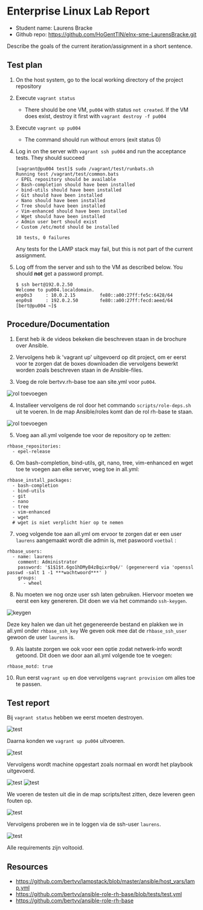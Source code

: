 # Enterprise Linux Lab Report

- Student name: Laurens Bracke
- Github repo: <https://github.com/HoGentTIN/elnx-sme-LaurensBracke.git>

Describe the goals of the current iteration/assignment in a short sentence.

## Test plan

1. On the host system, go to the local working directory of the project repository
2. Execute `vagrant status`
    - There should be one VM, `pu004` with status `not created`. If the VM does exist, destroy it first with `vagrant destroy -f pu004`
3. Execute `vagrant up pu004`
    - The command should run without errors (exit status 0)
4. Log in on the server with `vagrant ssh pu004` and run the acceptance tests. They should succeed

    ```
    [vagrant@pu004 test]$ sudo /vagrant/test/runbats.sh
    Running test /vagrant/test/common.bats
    ✓ EPEL repository should be available
    ✓ Bash-completion should have been installed
    ✓ bind-utils should have been installed
    ✓ Git should have been installed
    ✓ Nano should have been installed
    ✓ Tree should have been installed
    ✓ Vim-enhanced should have been installed
    ✓ Wget should have been installed
    ✓ Admin user bert should exist
    ✓ Custom /etc/motd should be installed

    10 tests, 0 failures
    ```

    Any tests for the LAMP stack may fail, but this is not part of the current assignment.

5. Log off from the server and ssh to the VM as described below. You should **not** get a password prompt.

    ```
    $ ssh bert@192.0.2.50
    Welcome to pu004.localdomain.
    enp0s3     : 10.0.2.15         fe80::a00:27ff:fe5c:6428/64
    enp0s8     : 192.0.2.50        fe80::a00:27ff:fecd:aeed/64
    [bert@pu004 ~]$
    ```


## Procedure/Documentation

1. Eerst heb ik de videos bekeken die beschreven staan in de brochure over Ansible.

2. Vervolgens heb ik 'vagrant up' uitgevoerd op dit project, om er eerst voor te zorgen dat de boxes downloaden die vervolgens bewerkt worden zoals beschreven staan in de Ansible-files.

3. Voeg de role bertvv.rh-base toe aan site.yml voor `pu004`.

![rol toevoegen](../doc/img/site1.PNG)

4. Installeer vervolgens de rol door het commando `scripts/role-deps.sh` uit te voeren. In de map Ansible/roles komt dan de rol rh-base te staan.

![rol toevoegen](../doc/img/script1.PNG)

5. Voeg aan all.yml volgende toe voor de repository op te zetten:
  ```
  rhbase_repositories:
    - epel-release
  ```
6. Om bash-completion, bind-utils, git, nano, tree, vim-enhanced en wget toe te voegen aan elke server, voeg toe in all.yml:
  ```
  rhbase_install_packages:
    - bash-completion
    - bind-utils
    - git
    - nano
    - tree
    - vim-enhanced
    - wget
    # wget is niet verplicht hier op te nemen
  ```

  7. voeg volgende toe aan all.yml om ervoor te zorgen dat er een user `laurens` aangemaakt wordt die admin is, met paswoord `voetbal` :
  ```
  rhbase_users:
    - name: laurens
      comment: Administrator
      password: '$1$1$t.6go1hDMyB4zBqixr0q4/' (gegenereerd via 'openssl passwd -salt 1 -1 ***wachtwoord***' )
      groups:
        - wheel
  ```
  8. Nu moeten we nog onze user ssh laten gebruiken. Hiervoor moeten we eerst een key genereren. Dit doen we via het commando `ssh-keygen`.

  ![keygen](../doc/img/keygen.PNG)

  Deze key halen we dan uit het gegenereerde bestand en plakken we in all.yml onder `rhbase_ssh_key`
  We geven ook mee dat de `rhbase_ssh_user` gewoon de user `laurens` is.

  9. Als laatste zorgen we ook voor een optie zodat netwerk-info wordt getoond. Dit doen we door aan all.yml volgende toe te voegen:
  ```
  rhbase_motd: true
  ```
  10. Run eerst `vagrant up` en doe vervolgens `vagrant provision` om alles toe te passen.
  
## Test report
Bij `vagrant status` hebben we eerst moeten destroyen.

![test](../doc/img/test1.PNG)

Daarna konden we `vagrant up pu004` uitvoeren.

![test](../doc/img/test2.PNG)

Vervolgens wordt machine opgestart zoals normaal en wordt het playbook uitgevoerd.

![test](../doc/img/test3.PNG)
![test](../doc/img/test4.PNG)

We voeren de testen uit die in de map scripts/test zitten, deze leveren geen fouten op.

![test](../doc/img/test5.PNG)

Vervolgens proberen we in te loggen via de ssh-user `laurens`.

![test](../doc/img/test6.PNG)

Alle requirements zijn voltooid.

## Resources
 * https://github.com/bertvv/lampstack/blob/master/ansible/host_vars/lamp.yml
 * https://github.com/bertvv/ansible-role-rh-base/blob/tests/test.yml
 * https://github.com/bertvv/ansible-role-rh-base
